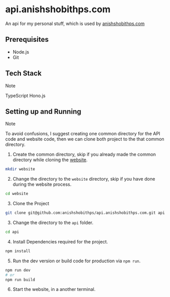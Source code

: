 # api.anishshobithps.com
An api for my personal stuff, which is used by [anishshobithps.com](https://anishshobithps.com)

## Prerequisites
- Node.js
- Git

## Tech Stack
> [!NOTE]
> TypeScript
> Hono.js

## Setting up and Running
> [!NOTE]
> To avoid confusions, I suggest creating one common directory for the API code and website code, then we can clone both project to the that common directory.

1. Create the common directory, skip if you already made the common directory while cloning the [website](https://github.com/anishshobithps/anishshobithps.com).
```sh
mkdir website
```

2. Change the directory to the `website` directory, skip if you have done during the website process.
```sh
cd website
```

3. Clone the Project
```sh
git clone git@github.com:anishshobithps/api.anishshobithps.com.git api
```

3. Change the directory to the `api` folder.
```sh
cd api
```

4. Install Dependencies required for the project.
```sh
npm install
```

5. Run the dev version or build code for production via `npm run`.
```sh
npm run dev
# or
npm run build
```
6. Start the website, in a another terminal.
